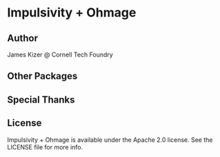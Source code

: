 # Impulsivity + Ohmage

## Author

James Kizer @ Cornell Tech Foundry

## Other Packages

## Special Thanks

## License

Impulsivity + Ohmage is available under the Apache 2.0 license. See the LICENSE file for more info.

